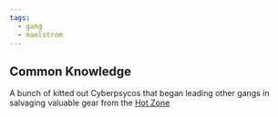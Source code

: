 ```yaml
---
tags:
  - gang
  - maelstrom
---
```

## Common Knowledge
A bunch of kitted out Cyberpsycos that began leading other gangs in salvaging valuable gear from the [Hot Zone](https://cyberpunk.fandom.com/wiki/Hot_Zone "Hot Zone")